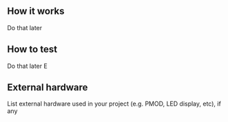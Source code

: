 <!---

This file is used to generate your project datasheet. Please fill in the information below and delete any unused
sections.

You can also include images in this folder and reference them in the markdown. Each image must be less than
512 kb in size, and the combined size of all images must be less than 1 MB.
-->

## How it works

Do that later 

## How to test

Do that later E

## External hardware

List external hardware used in your project (e.g. PMOD, LED display, etc), if any
